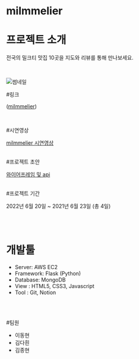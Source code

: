 # milmmelier


# 프로젝트 소개

전국의 밀크티 맛집 10곳을 지도와 리뷰를 통해 만나보세요.

<br/>

![썸네일](주소)

#링크

([milmmelier](http://54.180.105.208/))

<br/>

#시연영상

[milmmelier 시연영상](링크)
<br/>
<br/>

#프로젝트 초안

[와이어프레임 및 api](https://www.notion.so/Chapter-1-7b453548af8341dc815f17033f44df72)
<br/>
<br/>

#프로젝트 기간

2022년 6월 20일 ~ 2021년 6월 23일 (총 4일)

<br/>
<br/>

# 개발툴

-   Server: AWS EC2 
-   Framework: Flask (Python)
-   Database: MongoDB
-   View : HTML5, CSS3, Javascript
-   Tool : Git, Notion

<br/>
<br/>

#팀원

-   이동현
-   김다흰
-   김종현

<br/>
<br/>
